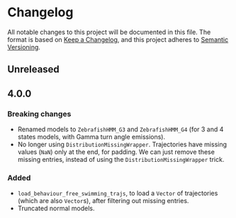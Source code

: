 # Changelog

All notable changes to this project will be documented in this file. The format is based on [Keep a Changelog](https://keepachangelog.com/en/1.0.0/), and this project adheres to [Semantic Versioning](https://semver.org/spec/v2.0.0.html).

## Unreleased

## 4.0.0

### Breaking changes

- Renamed models to `ZebrafishHMM_G3` and `ZebrafishHMM_G4` (for 3 and 4 states models, with Gamma turn angle emissions).
- No longer using `DistributionMissingWrapper`. Trajectories have missing values (`NaN`) only at the end, for padding. We can just remove these missing entries, instead of using the `DistributionMissingWrapper` trick. 

### Added

- `load_behaviour_free_swimming_trajs`, to load a `Vector` of trajectories (which are also `Vector`s), after filtering out missing entries.
- Truncated normal models.